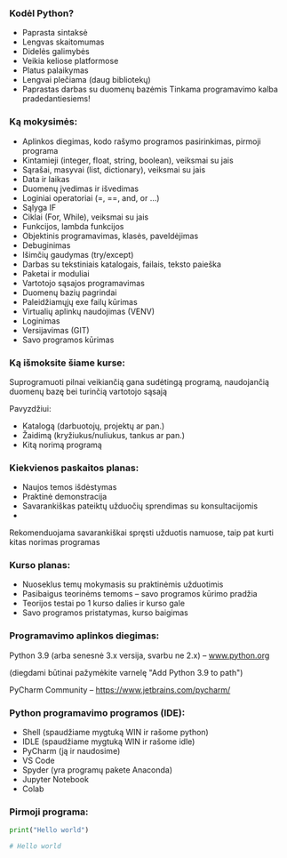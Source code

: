### Kodėl Python?
* Paprasta sintaksė
* Lengvas skaitomumas
* Didelės galimybės
* Veikia keliose platformose
* Platus palaikymas
* Lengvai plečiama (daug bibliotekų)
* Paprastas darbas su duomenų bazėmis
Tinkama programavimo kalba pradedantiesiems!

### Ką mokysimės:
* Aplinkos diegimas, kodo rašymo programos pasirinkimas, pirmoji programa
* Kintamieji (integer, float, string, boolean), veiksmai su jais
* Sąrašai, masyvai (list, dictionary), veiksmai su jais
* Data ir laikas
* Duomenų įvedimas ir išvedimas
* Loginiai operatoriai (=, ==, and, or ...)
* Sąlyga IF
* Ciklai (For, While), veiksmai su jais
* Funkcijos, lambda funkcijos
* Objektinis programavimas, klasės, paveldėjimas
* Debuginimas
* Išimčių gaudymas (try/except)
* Darbas su tekstiniais katalogais, failais, teksto paieška
* Paketai ir moduliai
* Vartotojo sąsajos programavimas
* Duomenų bazių pagrindai
* Paleidžiamųjų exe failų kūrimas
* Virtualių aplinkų naudojimas (VENV)
* Loginimas
* Versijavimas (GIT)
* Savo programos kūrimas

### Ką išmoksite šiame kurse:
Suprogramuoti pilnai veikiančią gana sudėtingą programą, naudojančią duomenų bazę bei turinčią vartotojo sąsają

Pavyzdžiui:

* Katalogą (darbuotojų, projektų ar pan.)
* Žaidimą (kryžiukus/nuliukus, tankus ar pan.)
* Kitą norimą programą

### Kiekvienos paskaitos planas:
* Naujos temos išdėstymas
* Praktinė demonstracija
* Savarankiškas pateiktų užduočių sprendimas su konsultacijomis
* 
Rekomenduojama savarankiškai spręsti užduotis namuose, taip pat kurti kitas norimas programas

### Kurso planas:
* Nuoseklus temų mokymasis su praktinėmis užduotimis
* Pasibaigus teorinėms temoms – savo programos kūrimo pradžia
* Teorijos testai po 1 kurso dalies ir kurso gale
* Savo programos pristatymas, kurso baigimas

### Programavimo aplinkos diegimas:
Python 3.9 (arba senesnė 3.x versija, svarbu ne 2.x) – www.python.org

(diegdami būtinai pažymėkite varnelę "Add Python 3.9 to path")

PyCharm Community – https://www.jetbrains.com/pycharm/

### Python programavimo programos (IDE):
* Shell (spaudžiame mygtuką WIN ir rašome python)
* IDLE (spaudžiame mygtuką WIN ir rašome idle)
* PyCharm (ją ir naudosime)
* VS Code
* Spyder (yra programų pakete Anaconda)
* Jupyter Notebook
* Colab

### Pirmoji programa:
```python
print("Hello world")

# Hello world
```
